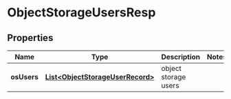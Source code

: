 # ObjectStorageUsersResp

## Properties
Name | Type | Description | Notes
------------ | ------------- | ------------- | -------------
**osUsers** | [**List&lt;ObjectStorageUserRecord&gt;**](ObjectStorageUserRecord.md) | object storage users | 
